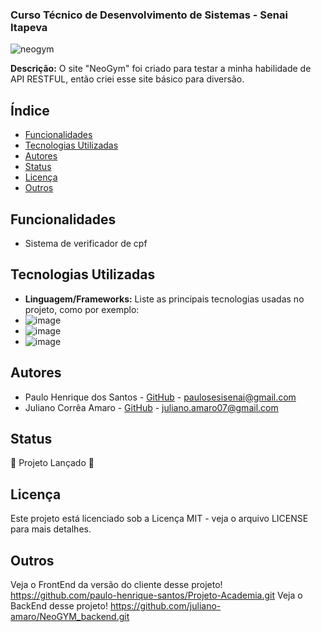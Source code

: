 ### Curso Técnico de Desenvolvimento de Sistemas - Senai Itapeva
![neogym](https://github.com/user-attachments/assets/d2a96d33-297b-42e9-94a1-ee8b43a879e4)

**Descrição:**
O site "NeoGym" foi criado para testar a minha habilidade de API RESTFUL, então criei esse site básico para diversão.
## Índice
* [Funcionalidades](#funcionalidades)
* [Tecnologias Utilizadas](#tecnologias-utilizadas)
* [Autores](#autores)
* [Status](#status)
* [Licença](#licença)
* [Outros](#outros)
## Funcionalidades
 - Sistema de verificador de cpf
## Tecnologias Utilizadas
- **Linguagem/Frameworks:**
 Liste as principais tecnologias usadas no projeto, como por exemplo:
 - ![image](https://img.shields.io/badge/Python-FFD43B?style=for-the-badge&logo=python&logoColor=blue)
 - ![image](https://img.shields.io/badge/HTML5-E34F26?style=for-the-badge&logo=html5&logoColor=white)
 - ![image](https://img.shields.io/badge/Tailwind_CSS-38B2AC?style=for-the-badge&logo=tailwind-css&logoColor=white)
## Autores
- Paulo Henrique dos Santos - [GitHub](https://github.com/paulo-henrique-santos) - paulosesisenai@gmail.com
- Juliano Corrêa Amaro - [GitHub](https://github.com/juliano-amaro) - juliano.amaro07@gmail.com 
## Status
🚀 Projeto Lançado 🚀
## Licença
Este projeto está licenciado sob a Licença MIT - veja o arquivo LICENSE para mais detalhes.

## Outros
Veja o FrontEnd da versão do cliente desse projeto!
https://github.com/paulo-henrique-santos/Projeto-Academia.git
Veja o BackEnd desse projeto!
https://github.com/juliano-amaro/NeoGYM_backend.git
